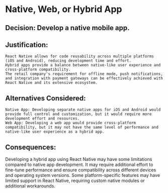 # Native, Web, or Hybrid App

## Decision: Develop a native mobile app.

## Justification:

    React Native allows for code reusability across multiple platforms (iOS and Android), reducing development time and effort.
    Hybrid apps provide a balance between native-like user experience and cross-platform compatibility.
    The retail company's requirement for offline mode, push notifications, and integration with payment gateways can be effectively achieved with React Native and its extensive ecosystem.

## Alternatives Considered:

    Native App: Developing separate native apps for iOS and Android would provide full control and customization, but it would require more development effort and resources.
    Web App: Developing a web app would provide cross-platform compatibility, but it may not have the same level of performance and native-like user experience as a hybrid app.

## Consequences:
Developing a hybrid app using React Native may have some limitations compared to native app development. It may require additional effort to fine-tune performance and ensure compatibility across different devices and operating system versions. Some platform-specific features may have limited support in React Native, requiring custom native modules or additional workarounds.


